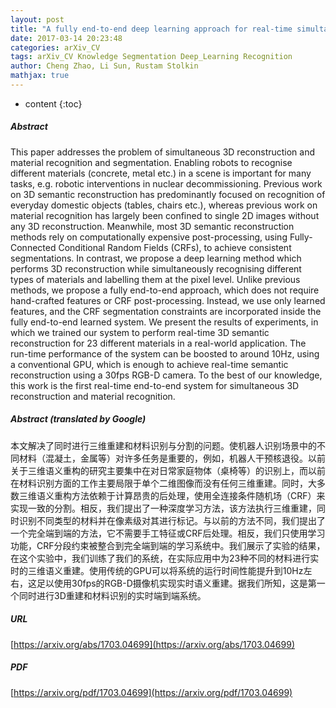 ```yaml
---
layout: post
title: "A fully end-to-end deep learning approach for real-time simultaneous 3D reconstruction and material recognition"
date: 2017-03-14 20:23:48
categories: arXiv_CV
tags: arXiv_CV Knowledge Segmentation Deep_Learning Recognition
author: Cheng Zhao, Li Sun, Rustam Stolkin
mathjax: true
---
```


* content
{:toc}

##### Abstract
This paper addresses the problem of simultaneous 3D reconstruction and material recognition and segmentation. Enabling robots to recognise different materials (concrete, metal etc.) in a scene is important for many tasks, e.g. robotic interventions in nuclear decommissioning. Previous work on 3D semantic reconstruction has predominantly focused on recognition of everyday domestic objects (tables, chairs etc.), whereas previous work on material recognition has largely been confined to single 2D images without any 3D reconstruction. Meanwhile, most 3D semantic reconstruction methods rely on computationally expensive post-processing, using Fully-Connected Conditional Random Fields (CRFs), to achieve consistent segmentations. In contrast, we propose a deep learning method which performs 3D reconstruction while simultaneously recognising different types of materials and labelling them at the pixel level. Unlike previous methods, we propose a fully end-to-end approach, which does not require hand-crafted features or CRF post-processing. Instead, we use only learned features, and the CRF segmentation constraints are incorporated inside the fully end-to-end learned system. We present the results of experiments, in which we trained our system to perform real-time 3D semantic reconstruction for 23 different materials in a real-world application. The run-time performance of the system can be boosted to around 10Hz, using a conventional GPU, which is enough to achieve real-time semantic reconstruction using a 30fps RGB-D camera. To the best of our knowledge, this work is the first real-time end-to-end system for simultaneous 3D reconstruction and material recognition.

##### Abstract (translated by Google)
本文解决了同时进行三维重建和材料识别与分割的问题。使机器人识别场景中的不同材料（混凝土，金属等）对许多任务是重要的，例如，机器人干预核退役。以前关于三维语义重构的研究主要集中在对日常家庭物体（桌椅等）的识别上，而以前在材料识别方面的工作主要局限于单个二维图像而没有任何三维重建。同时，大多数三维语义重构方法依赖于计算昂贵的后处理，使用全连接条件随机场（CRF）来实现一致的分割。相反，我们提出了一种深度学习方法，该方法执行三维重建，同时识别不同类型的材料并在像素级对其进行标记。与以前的方法不同，我们提出了一个完全端到端的方法，它不需要手工特征或CRF后处理。相反，我们只使用学习功能，CRF分段约束被整合到完全端到端的学习系统中。我们展示了实验的结果，在这个实验中，我们训练了我们的系统，在实际应用中为23种不同的材料进行实时的三维语义重建。使用传统的GPU可以将系统的运行时间性能提升到10Hz左右，这足以使用30fps的RGB-D摄像机实现实时语义重建。据我们所知，这是第一个同时进行3D重建和材料识别的实时端到端系统。

##### URL
[https://arxiv.org/abs/1703.04699](https://arxiv.org/abs/1703.04699)

##### PDF
[https://arxiv.org/pdf/1703.04699](https://arxiv.org/pdf/1703.04699)

